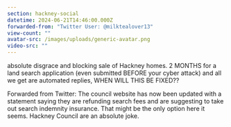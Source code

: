 ```yaml
---
section: hackney-social
datetime: 2024-06-21T14:46:00.000Z
forwarded-from: "Twitter User: @milktealover13"
view-count: ""
avatar-src: /images/uploads/generic-avatar.png
video-src: ""
---
```

absolute disgrace and blocking sale of Hackney homes. 2 MONTHS for a land search application (even submitted BEFORE your cyber attack) and all we get are automated replies, WHEN WILL THIS BE FIXED??

Forwarded from Twitter: The council website has now been updated with a statement saying they are refunding search fees and are suggesting to take out search indemnity insurance. That might be the only option here it seems. Hackney Council are an absolute joke.
